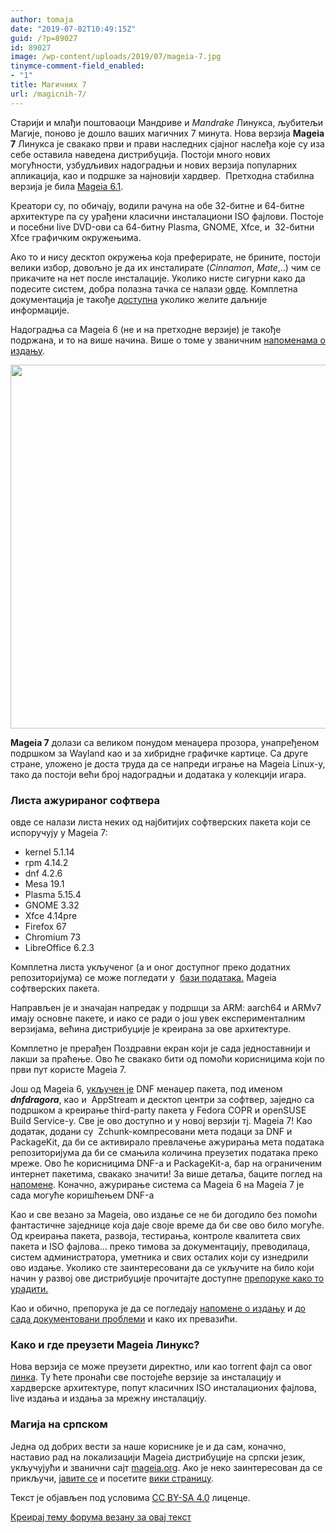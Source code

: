 ```yaml
---
author: tomaja
date: "2019-07-02T10:49:15Z"
guid: /?p=89027
id: 89027
image: /wp-content/uploads/2019/07/mageia-7.jpg
tinymce-comment-field_enabled:
- "1"
title: Магичних 7
url: /magicnih-7/
---
```

Старији и млађи поштоваоци Мандриве и _Mandrake_ Линукса, љубитељи Магије, поново је дошло ваших магичних 7 минута. Нова верзија **Mageia** **7** Линукса је свакако први и прави наследних сјајног наслеђа које су иза себе оставила наведена дистрибуција. Постоји много нових могућности, узбудљивих надоградњи и нових верзија популарних апликација, као и подршке за најновији хардвер.  Претходна стабилна верзија је била [Mageia 6.1](/mageia-6-1/).

Креатори су, по обичају, водили рачуна на обе 32-битне и 64-битне архитектуре па су урађени класични инсталациони ISO фајлови. Постоје и посебни live DVD-ови са 64-битну Plasma, GNOME, Xfce, и  32-битни Xfce графичким окружењима.

Ако то и нису десктоп окружења која преферирате, не брините, постоји велики избор, довољно је да их инсталирате (_Cinnamon_, _Mate_,..) чим се прикачите на нет после инсталације. Уколико нисте сигурни како да подесите систем, добра полазна тачка се налази [овде](https://wiki.mageia.org/en/Newcomers_start_here). Комплетна документација је такође [доступна](https://wiki.mageia.org/en/Documentation) уколико желите даљније информације.

Надоградња са Mageia 6 (не и на претходне верзије) је такође подржана, и то на више начина. Више о томе у званичним [напоменама о издању](https://wiki.mageia.org/en/Mageia_7_Release_Notes).

<img class="size-full wp-image-3985 aligncenter" src="https://blog.mageia.org/en/wp-content/uploads/2019/07/releaseblog.png" alt="" width="1895" height="582" data-attachment-id="3985" data-permalink="https://blog.mageia.org/en/2019/07/01/magical-lucky-release-number-7-has-arrived/releaseblog/" data-orig-file="https://blog.mageia.org/en/wp-content/uploads/2019/07/releaseblog.png" data-orig-size="1895,582" data-comments-opened="1" data-image-meta="{&quot;aperture&quot;:&quot;0&quot;,&quot;credit&quot;:&quot;&quot;,&quot;camera&quot;:&quot;&quot;,&quot;caption&quot;:&quot;&quot;,&quot;created_timestamp&quot;:&quot;0&quot;,&quot;copyright&quot;:&quot;&quot;,&quot;focal_length&quot;:&quot;0&quot;,&quot;iso&quot;:&quot;0&quot;,&quot;shutter_speed&quot;:&quot;0&quot;,&quot;title&quot;:&quot;&quot;,&quot;orientation&quot;:&quot;0&quot;}" data-image-title="releaseblog" data-image-description="" data-medium-file="https://blog.mageia.org/en/wp-content/uploads/2019/07/releaseblog.png" data-large-file="https://blog.mageia.org/en/wp-content/uploads/2019/07/releaseblog.png" /> 

**Mageia 7** долази са великом понудом менаџера прозора, унапређеном подршком за Wayland као и за хибридне графичке картице. Са друге стране, уложено је доста труда да се напреди играње на Mageia Linux-у, тако да постоји већи број надоградњи и додатака у колекцији игара.

### Листа ажурираног софтвера

овде се налази листа неких од најбитијих софтверских пакета који се испоручују у Mageia 7:

  * kernel 5.1.14
  * rpm 4.14.2
  * dnf 4.2.6
  * Mesa 19.1
  * Plasma 5.15.4
  * GNOME 3.32
  * Xfce 4.14pre
  * Firefox 67
  * Chromium 73
  * LibreOffice 6.2.3

Комплетна листа укљученог (а и оног доступног преко додатних репозиторијума) се може погледати у  [бази података.](http://madb.mageia.org/) Mageia софтверских пакета.

Направљен је и значајан напредак у подршци за ARM: aarch64 и ARMv7 имају основне пакете, и иако се ради о још увек експерименталним верзијама, већина дистрибуције је креирана за ове архитектуре.

Комплетно је прерађен Поздравни екран који је сада једноставнији и лакши за праћење. Ово ће свакако бити од помоћи корисницима који по први пут користе Mageia 7.

Још од Mageia 6, [укључен је](https://blog.mageia.org/en/2017/07/21/dandifying-mageia-part-2/) DNF менаџер пакета, под именом **_dnfdragora_**, као и  AppStream и десктоп центри за софтвер, заједно са подршком а креирање third-party пакета у Fedora COPR и openSUSE Build Service-у. Све је ово доступно и у новој верзији тј. Mageia 7! Као додатак, додани су  Zchunk-компресовани мета подаци за DNF и PackageKit, да би се активирало превлачење ажурирања мета података репозиторијума да би се смањила количина преузетих података преко мреже. Ово ће корисницима DNF-а и PackageKit-а, бар на ограниченим интернет пакетима, свакако значити! За више детаља, баците поглед на [напомене](https://wiki.mageia.org/en/Mageia_7_Release_Notes#Zchunk). Коначно, ажурирање система са Mageia 6 на Mageia 7 је сада могуће коришћењем DNF-а

Као и све везано за Mageia, ово издање се не би догодило без помоћи фантастичне заједнице која даје своје време да би све ово било могуће. Од креирања пакета, развоја, тестирања, контроле квалитета свих пакета и ISO фајлова&#8230; преко тимова за документацију, преводилаца, систем администратора, уметника и свих осталих који су изнедрили ово издање. Уколико сте заинтересовани да се укључите на било који начин у развој ове дистрибуције прочитајте доступне [препоруке како то урадити.](https://www.mageia.org/contribute/)

Као и обично, препорука је да се погледају [напомене о издању](https://wiki.mageia.org/en/Mageia_7_Release_Notes) и [до сада документовани проблеми](https://wiki.mageia.org/en/Mageia_7_Errata) и како их превазићи.

### Како и где преузети Mageia Линукс?

Нова верзија се може преузети директно, или као torrent фајл са овог [линка](https://www.mageia.org/downloads/). Ту ћете пронаћи све постојеће верзије за инсталацију и хардверске архитектуре, попут класичних ISO инсталационих фајлова, live издања и издања за мрежну инсталацију.

### Магија на српском

Једна од добрих вести за наше кориснике је и да сам, коначно, наставио рад на локализацији Mageia дистрибуције на српски језик, укључујући и званични сајт <a href="https://www.mageia.org/sr/" target="_blank" rel="noopener noreferrer">mageia.org</a>. Ако је неко заинтересован да се прикључи, <a href="/contact" rel="noopener noreferrer" target="_blank">јавите се</a> и посетите <a href="https://wiki.mageia.org/en/Internationalisation_Team_(i18n)" target="_blank" rel="noopener noreferrer">вики страницу</a>.

Текст је објављен под условима <a href="https://creativecommons.org/licenses/by-sa/4.0/" target="_blank" rel="noopener noreferrer">CC BY-SA 4.0</a> лиценце.

[Креирај тему форума везану за овај текст](https://linuxo.org/nova-tema-na-forumu/?se_pid=89027)